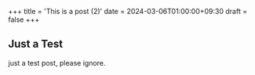 +++
title = 'This is a post (2)'
date = 2024-03-06T01:00:00+09:30
draft = false
+++
## Just a Test

just a test post, please ignore.
